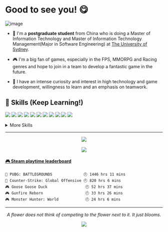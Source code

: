 # Good to see you! 😋

![image](https://user-images.githubusercontent.com/61271027/175825757-9bd8e231-0c60-4d1d-a048-8fe05afa5fa1.png)

* 🤔 I'm a **postgraduate student** from China who is doing a Master of Information Technology and Master of Information Technology Management(Major in Software Engineering) at [The University of Sydney](https://www.sydney.edu.au/).

* 🎮 I'm a big fan of games, especially in the FPS, MMORPG and Racing genres and hope to join in a team to develop a fantastic game in the future.

* 🎯 I have an intense curiosity and interest in high technology and game development, willingness to learn and an emphasis on teamwork.

## 💼 Skills (Keep Learning!)

![](https://img.shields.io/badge/Code-React-informational?style=flat&logo=react&logoColor=white&color=4AB197)
![](https://img.shields.io/badge/Code-Redux-informational?style=flat&logo=Redux&logoColor=white&color=4AB197)
![](https://img.shields.io/badge/Code-JavaScript-informational?style=flat&logo=JavaScript&logoColor=white&color=4AB197)
![](https://img.shields.io/badge/Code-TypeScript-informational?style=flat&logo=TypeScript&logoColor=white&color=4AB197)
![](https://img.shields.io/badge/Code-Python-informational?style=flat&logo=Python&logoColor=white&color=4AB197)
![](https://img.shields.io/badge/Code-Java-informational?style=flat&logo=Java&logoColor=white&color=4AB197)
![](https://img.shields.io/badge/Code-SpringBoot-informational?style=flat&logo=Spring&logoColor=white&color=4AB197)
![](https://img.shields.io/badge/Code-MongoDB-informational?style=flat&logo=MongoDB&logoColor=white&color=4AB197)
![](https://img.shields.io/badge/Code-MySQL-informational?style=flat&logo=MySQL&logoColor=white&color=4AB197)
![](https://img.shields.io/badge/Code-Node.js-informational?style=flat&logo=Node.js&logoColor=white&color=4AB197)
![](https://img.shields.io/badge/Code-Express-informational?style=flat&logo=Express&logoColor=white&color=4AB197)

<details>
<summary>More Skills</summary>
<br>

![](https://img.shields.io/badge/Style-CSS-informational?style=flat&logo=css3&logoColor=white&color=4AB197)
![](https://img.shields.io/badge/Style-Bootstrap-informational?style=flat&logo=Bootstrap&logoColor=white&color=4AB197)

<br>

![](https://img.shields.io/badge/Test-Jest-informational?style=flat&logo=jest&logoColor=white&color=4AB197)
![](https://img.shields.io/badge/Test-JUnit-informational?style=flat&logo=JUnit&logoColor=white&color=4AB197)

<br>

![](https://img.shields.io/badge/Tools-Docker-informational?style=flat&logo=docker&logoColor=white&color=4AB197)
![](https://img.shields.io/badge/Tools-NGINX-informational?style=flat&logo=nginx&logoColor=white&color=4AB197)
![](https://img.shields.io/badge/Tools-NPM-informational?style=flat&logo=npm&logoColor=white&color=4AB197)
![](https://img.shields.io/badge/Tools-Postman-informational?style=flat&logo=Postman&logoColor=white&color=4AB197)
![](https://img.shields.io/badge/Tools-GitHub-informational?style=flat&logo=GitHub&logoColor=white&color=4AB197)
![](https://img.shields.io/badge/Tools-Bitbucket-informational?style=flat&logo=Bitbucket&logoColor=white&color=4AB197)

</details>

<hr>

<p align="center">
    <img align="center" src="https://github-readme-stats-git-masterrstaa-rickstaa.vercel.app/api?username=dabingch&show_icons=true&theme=radical"/>
<br>
    <br>
    <img align="center" src="https://github-readme-stats-git-masterrstaa-rickstaa.vercel.app/api/top-langs/?username=dabingch&layout=compact&theme=radical"/>
</p>

<!-- steam-box start -->
#### <a href="https://gist.github.com/3c6dfd007fb090c79d2d038fb8897721" target="_blank">🎮 Steam playtime leaderboard</a>
```text
🍳 PUBG: BATTLEGROUNDS              🕘 1446 hrs 11 mins
🔫 Counter-Strike: Global Offensive 🕘 820 hrs 6 mins
🎮 Goose Goose Duck                 🕘 52 hrs 37 mins
🎮 Gunfire Reborn                   🕘 33 hrs 26 mins
🎮 Monster Hunter: World            🕘 24 hrs 6 mins
```
<!-- Powered by https://github.com/YouEclipse/steam-box . -->
<!-- steam-box end -->

<hr>
<p align="center">
    <i>A flower does not think of competing to the flower next to it. It just blooms.</b></i>
    <p align="center">
        <a href= "https://www.linkedin.com/in/haochenn"><img src="https://img.icons8.com/nolan/32/linkedin.png"/></a>
    </p>
</p>
